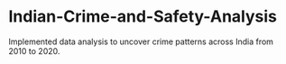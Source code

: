 # Indian-Crime-and-Safety-Analysis
Implemented data analysis to uncover crime patterns across India from 2010 to 2020.
